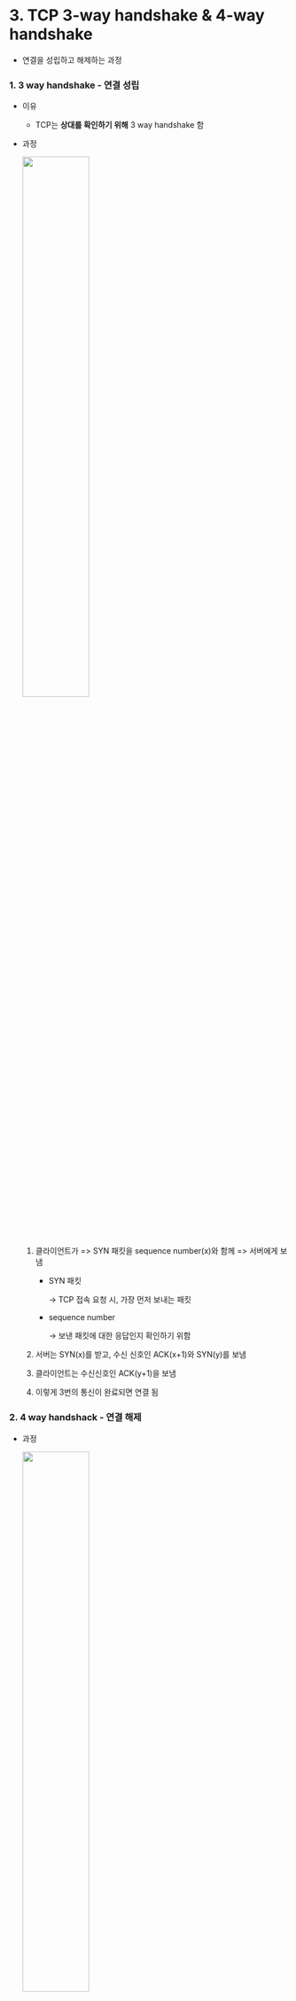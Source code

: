# 3. TCP 3-way handshake & 4-way handshake

* 연결을 성립하고 해제하는 과정



### 1. 3 way handshake - 연결 성립

- 이유

  - TCP는 **상대를 확인하기 위해** 3 way handshake 함

- 과정

  ​	<img src="https://user-images.githubusercontent.com/70613905/163704815-8645ef48-a9ca-4da5-8c69-a89c66213594.JPG" style="width:50%;" />

  1. 클라이언트가 => SYN 패킷을 sequence number(x)와 함께 => 서버에게 보냄

     * SYN 패킷

       →  TCP 접속 요청 시, 가장 먼저 보내는 패킷

     * sequence number

       →   보낸 패킷에 대한 응답인지 확인하기 위함

  2. 서버는 SYN(x)를 받고, 수신 신호인 ACK(x+1)와 SYN(y)를 보냄

  3. 클라이언트는 수신신호인 ACK(y+1)을 보냄

  4. 이렇게 3번의 통신이 완료되면 연결 됨



### 2. 4 way handshack - 연결 해제

* 과정

  ​	<img src="https://user-images.githubusercontent.com/70613905/163704817-a757e071-49f3-4cb2-a48d-a60834889f6f.JPG" style="width:50%;height:50%;" />

  1. 클라이언트는 => 연결종료한다는 FIN 패킷을 => 서버에게 보냄

  2. 서버는 FIN을 받고, 확인했다는 ACK 를 => 클라이언트에게 보냄

     * 이 때, 남은 데이터를 보내기 위해 CLOSE_WAIT 상태로 포트를 닫지 않습니다.

       →   WAIT 상태가 없으면,  클라이언트가 데이터 못받았을때 재전송 못하고 포트 닫음 & 그 상태에서 클라이언트의 ACK응답 기다림

  3. 서버가 데이터를 모두 보내면 FIN 플래그를 => 클라이언트에게 보냄

  4. 클라이언트는 FIN을 받고, ACK를 보냄

     * 이때, TIME_WAIT으로 요청 데이터를 다 받고나면 클라이언트 소켓 닫음

     >cf. 세션(HTTP session) VS 소켓(TCP socket) VS 포트
     >
     >- 세션 
     >
     >   컴퓨터 간 논리적 연결
     >
     >
     >- 소켓 
     >
     >   물리적으로 연결된 네트워크 간 통신을 위한 종단점
     >
     >   ​	<img src="https://user-images.githubusercontent.com/70613905/163704852-9cb4c770-5224-458d-8d00-fa8ef0a48bf7.JPG" style="width:70%;" />
     >
     >- 포트
     >
     >     **IP주소로 소켓이 연결되면, 해당 컴퓨터끼리 연결이 됨**
     >    But, 컴퓨터 내에서도 **어떤 프로세스**와 연결되야 하는지 알아야 해서 포트 필요
     >    따라서, 통신을 하려면 IP주소+Port번호 알아야 함
     > 
     >cf. 세션 VS 쿠키
     >
     >- 공통점
     >
     >    웹 통신에서 유지하려는 정보(ex. 로그인 정보 등)을 저장
     > 
     >
     >* 차이점
     >
     >​	<img src="https://user-images.githubusercontent.com/70613905/163705063-93b94df0-694b-49f9-9fe2-f57dbdcca905.JPG" style="width:80%;" />
